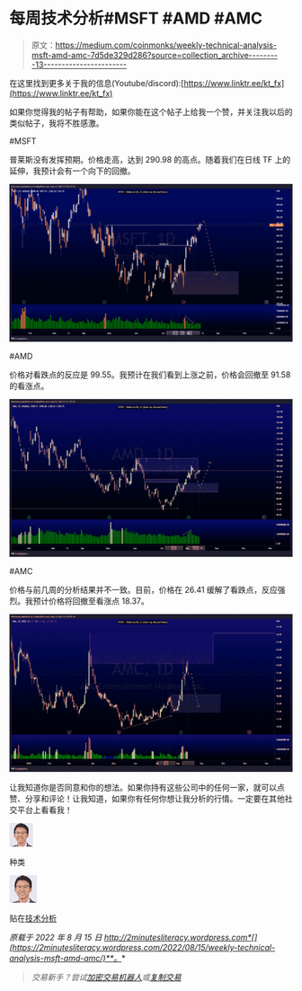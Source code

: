 # 每周技术分析#MSFT #AMD #AMC

> 原文：<https://medium.com/coinmonks/weekly-technical-analysis-msft-amd-amc-7d5de329d286?source=collection_archive---------13----------------------->

在这里找到更多关于我的信息(Youtube/discord):[https://www.linktr.ee/kt_fx](https://www.linktr.ee/kt_fx)

如果你觉得我的帖子有帮助，如果你能在这个帖子上给我一个赞，并关注我以后的类似帖子，我将不胜感激。

#MSFT

普莱斯没有发挥预期。价格走高，达到 290.98 的高点。随着我们在日线 TF 上的延伸，我预计会有一个向下的回撤。

![](img/022ac3a25f298b919d52fe91c2ddc1b5.png)

#AMD

价格对看跌点的反应是 99.55。我预计在我们看到上涨之前，价格会回撤至 91.58 的看涨点。

![](img/8446381d1b836a430ab8032ab39ccc6d.png)

#AMC

价格与前几周的分析结果并不一致。目前，价格在 26.41 缓解了看跌点，反应强烈。我预计价格将回撤至看涨点 18.37。

![](img/562ac40182db8516f7ad0047d714f379.png)

让我知道你是否同意和你的想法。如果你持有这些公司中的任何一家，就可以点赞、分享和评论！让我知道，如果你有任何你想让我分析的行情。一定要在其他社交平台上看看我！

![](img/6d04e3e56374773862e1dc65b3866bad.png)

种类

![](img/4889475f09732f306c1304c821c7acd5.png)

贴在[技术分析](https://2minutesliteracy.wordpress.com/category/technical-analysis/)

*原载于 2022 年 8 月 15 日 http://2minutesliteracy.wordpress.com*[](https://2minutesliteracy.wordpress.com/2022/08/15/weekly-technical-analysis-msft-amd-amc/)**。**

> *交易新手？尝试[加密交易机器人](/coinmonks/crypto-trading-bot-c2ffce8acb2a)或[复制交易](/coinmonks/top-10-crypto-copy-trading-platforms-for-beginners-d0c37c7d698c)*